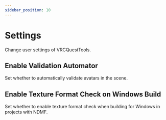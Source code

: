 ```yaml
---
sidebar_position: 10
---
```


# Settings

Change user settings of VRCQuestTools.

## Enable Validation Automator

Set whether to automatically validate avatars in the scene.

## Enable Texture Format Check on Windows Build

Set whether to enable texture format check when building for Windows in projects with NDMF.
